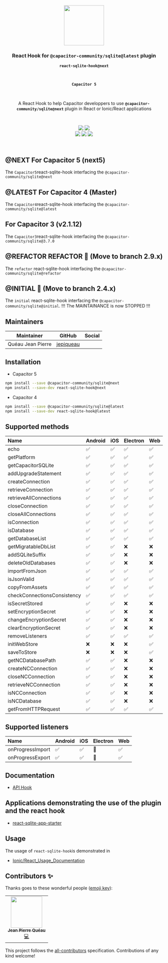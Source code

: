 <p align="center"><br><img src="https://avatars3.githubusercontent.com/u/16580653?v=4" width="128" height="128" /></p>

<h3 align="center">React Hook for <code>@capacitor-community/sqlite@latest</code> plugin</h3>
<p align="center"><strong><code>react-sqlite-hook@next</code></strong></p>
<br>
<p align="center"><strong><code>Capacitor 5</code></strong></p>
<br>
<p align="center">
  A React Hook to help Capacitor developpers to use <strong><code>@capacitor-community/sqlite@next</code></strong> plugin in React or Ionic/React applications
</p>

<br>
<p align="center">
    <img src="https://img.shields.io/maintenance/yes/2023?style=flat-square" />
    <a href="https://www.npmjs.com/package/react-sqlite-hook"><img src="https://img.shields.io/npm/l/react-sqlite-hook?style=flat-square" /></a>
<br>
  <a href="https://www.npmjs.com/package/react-sqlite-hook"><img src="https://img.shields.io/npm/dw/react-sqlite-hook?style=flat-square" /></a>
  <a href="https://www.npmjs.com/package/react-sqlite-hook"><img src="https://img.shields.io/npm/v/react-sqlite-hook/next?style=flat-square" /></a>
<!-- ALL-CONTRIBUTORS-BADGE:START - Do not remove or modify this section -->
<a href="#contributors-"><img src="https://img.shields.io/badge/all%20contributors-1-orange?style=flat-square" /></a>
<!-- ALL-CONTRIBUTORS-BADGE:END -->
</p>
<br>

## @NEXT For Capacitor 5 (next5)

The `Capacitor5`react-sqlite-hook interfacing the `@capacitor-community/sqlite@next`

## @LATEST For Capacitor 4 (Master)

The `Capacitor4`react-sqlite-hook interfacing the `@capacitor-community/sqlite@latest`

## For Capacitor 3 (v2.1.12)

The `Capacitor3`react-sqlite-hook interfacing the `@capacitor-community/sqlite@3.7.0`

## @REFACTOR REFACTOR 🚀 (Move to branch 2.9.x)

The `refactor` react-sqlite-hook interfacing the `@capacitor-community/sqlite@refactor`

## @INITIAL 🛑 (Move to branch 2.4.x)

The `initial` react-sqlite-hook interfacing the `@capacitor-community/sqlite@initial`. !!! The MAINTAINANCE is now STOPPED !!!
<br>

## Maintainers

| Maintainer        | GitHub                                    | Social |
| ----------------- | ----------------------------------------- | ------ |
| Quéau Jean Pierre | [jepiqueau](https://github.com/jepiqueau) |        |


## Installation

- Capacitor 5

```bash
npm install --save @capacitor-community/sqlite@next
npm install --save-dev react-sqlite-hook@next
```

- Capacitor 4

```bash
npm install --save @capacitor-community/sqlite@latest
npm install --save-dev react-sqlite-hook@latest
```

## Supported methods

| Name                        | Android | iOS | Electron | Web |
| :-------------------------- | :------ | :-- | :------- | :-- |
| echo                        | ✅      | ✅   | ✅       | ✅  |
| getPlatform                 | ✅      | ✅   | ✅       | ✅  |
| getCapacitorSQLite          | ✅      | ✅   | ✅       | ✅  |
| addUpgradeStatement         | ✅      | ✅   | ✅       | ✅  |
| createConnection            | ✅      | ✅   | ✅       | ✅  |
| retrieveConnection          | ✅      | ✅   | ✅       | ✅  |
| retrieveAllConnections      | ✅      | ✅   | ✅       | ✅  |
| closeConnection             | ✅      | ✅   | ✅       | ✅  |
| closeAllConnections         | ✅      | ✅   | ✅       | ✅  |
| isConnection                | ✅      | ✅   | ✅       | ✅  |
| isDatabase                  | ✅      | ✅   | ✅       | ✅  |
| getDatabaseList             | ✅      | ✅   | ✅       | ✅  |
| getMigratableDbList         | ✅      | ✅   | ❌       | ❌  |
| addSQLiteSuffix             | ✅      | ✅   | ❌       | ❌  |
| deleteOldDatabases          | ✅      | ✅   | ❌       | ❌  |
| importFromJson              | ✅      | ✅   | ✅       | ✅  |
| isJsonValid                 | ✅      | ✅   | ✅       | ✅  |
| copyFromAssets              | ✅      | ✅   | ✅       | ✅  |
| checkConnectionsConsistency | ✅      | ✅   | ✅       | ✅  |
| isSecretStored              | ✅      | ✅   | ❌       | ❌  |
| setEncryptionSecret         | ✅      | ✅   | ❌       | ❌  |
| changeEncryptionSecret      | ✅      | ✅   | ❌       | ❌  |
| clearEncryptionSecret       | ✅      | ✅   | ❌       | ❌  |
| removeListeners             | ✅      | ✅   | ✅       | ✅  |
| initWebStore                | ❌      | ❌   | ❌       | ✅  |
| saveToStore                 | ❌      | ❌   | ❌       | ✅  |
| getNCDatabasePath           | ✅      | ✅   | ❌       | ❌  |
| createNCConnection          | ✅      | ✅   | ❌       | ❌  |
| closeNCConnection           | ✅      | ✅   | ❌       | ❌  |
| retrieveNCConnection        | ✅      | ✅   | ❌       | ❌  |
| isNCConnection              | ✅      | ✅   | ❌       | ❌  |
| isNCDatabase                | ✅      | ✅   | ❌       | ❌  |
| getFromHTTPRequest          | ✅      | ✅   | ✅       | ✅  |


## Supported listeners

| Name             | Android | iOS | Electron | Web |
| :--------------- | :------ | :-- | :------- | :-- |
| onProgressImport | ✅      | ✅   | 🚧       | ✅  |
| onProgressExport | ✅      | ✅   | 🚧       | ✅  |


## Documentation

- [API Hook](https://github.com/jepiqueau/react-sqlite-hook/tree/master/docs/APIHook.md)


## Applications demonstrating the use of the plugin and the react hook

 - [react-sqlite-app-starter](https://github.com/jepiqueau/react-sqlite-app-starter)


## Usage 

The usage of `react-sqlite-hook`is demonstrated in

- [Ionic/React_Usage_Documentation](https://github.com/capacitor-community/sqlite/blob/master/docs/Ionic-React-Usage.md)



## Contributors ✨

Thanks goes to these wonderful people ([emoji key](https://allcontributors.org/docs/en/emoji-key)):

<!-- ALL-CONTRIBUTORS-LIST:START - Do not remove or modify this section -->
<!-- prettier-ignore-start -->
<!-- markdownlint-disable -->
<table>
  <tr>
    <td align="center"><a href="https://github.com/jepiqueau"><img src="https://avatars3.githubusercontent.com/u/16580653?v=4" width="100px;" alt=""/><br /><sub><b>Jean Pierre Quéau</b></sub></a><br /><a href="https://github.com/jepiqueau/react-sqlite-hook/commits?author=jepiqueau" title="Code">💻</a></td>
  </tr>
</table>

<!-- markdownlint-enable -->
<!-- prettier-ignore-end -->

<!-- ALL-CONTRIBUTORS-LIST:END -->

This project follows the [all-contributors](https://github.com/all-contributors/all-contributors) specification. Contributions of any kind welcome!



